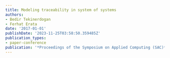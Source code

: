 ```yaml
---
title: Modeling traceability in system of systems
authors:
- Bedir Tekinerdogan
- Ferhat Erata
date: '2017-01-01'
publishDate: '2023-11-25T03:58:50.359485Z'
publication_types:
- paper-conference
publication: '*Proceedings of the Symposium on Applied Computing (SAC)*'
---
```


